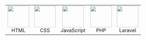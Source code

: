 <table>
  <tr>
    <td align="center">
      <img src="https://upload.wikimedia.org/wikipedia/commons/6/61/HTML5_logo_and_wordmark.svg" width="70" height="70" />
      <br />
      HTML
    </td>
    <td align="center">
      <img src="https://upload.wikimedia.org/wikipedia/commons/d/d5/CSS3_logo_and_wordmark.svg" width="70" height="70" />
      <br />
      CSS
    </td>
    <td align="center">
      <img src="https://upload.wikimedia.org/wikipedia/commons/6/6a/JavaScript-logo.png" width="70" height="70" />
      <br />
      JavaScript
    </td>
    <td align="center">
      <img src="https://www.php.net/images/logos/php-logo.svg" width="70" height="70" />
      <br />
      PHP
    </td>
    <td align="center">
      <img src="https://laravel.com/img/logomark.min.svg" width="70" height="70" />
      <br />
      Laravel
    </td>
  </tr>
</table>
